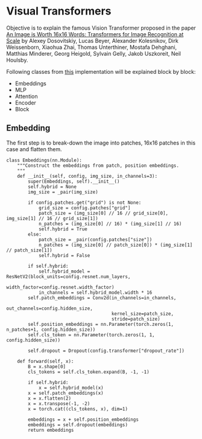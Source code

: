 # Visual Transformers

Objective is to explain the famous Vision Transformer proposed in the paper [An Image is Worth 16x16 Words: Transformers for Image Recognition at Scale](https://arxiv.org/abs/2010.11929) by Alexey Dosovitskiy, Lucas Beyer, Alexander Kolesnikov, Dirk Weissenborn, Xiaohua Zhai, Thomas Unterthiner, Mostafa Dehghani, Matthias Minderer, Georg Heigold, Sylvain Gelly, Jakob Uszkoreit, Neil Houlsby.

Following classes from [this](https://github.com/jeonsworld/ViT-pytorch/blob/main/models/modeling.py) implementation will be explained block by block:

- Embeddings
- MLP
- Attention
- Encoder
- Block

## Embedding

The first step is to break-down the image into patches, 16x16 patches in this case and flatten them.

    class Embeddings(nn.Module):
        """Construct the embeddings from patch, position embeddings.
        """
        def __init__(self, config, img_size, in_channels=3):
            super(Embeddings, self).__init__()
            self.hybrid = None
            img_size = _pair(img_size)

            if config.patches.get("grid") is not None:
                grid_size = config.patches["grid"]
                patch_size = (img_size[0] // 16 // grid_size[0], img_size[1] // 16 // grid_size[1])
                n_patches = (img_size[0] // 16) * (img_size[1] // 16)
                self.hybrid = True
            else:
                patch_size = _pair(config.patches["size"])
                n_patches = (img_size[0] // patch_size[0]) * (img_size[1] // patch_size[1])
                self.hybrid = False

            if self.hybrid:
                self.hybrid_model = ResNetV2(block_units=config.resnet.num_layers,
                                             width_factor=config.resnet.width_factor)
                in_channels = self.hybrid_model.width * 16
            self.patch_embeddings = Conv2d(in_channels=in_channels,
                                           out_channels=config.hidden_size,
                                           kernel_size=patch_size,
                                           stride=patch_size)
            self.position_embeddings = nn.Parameter(torch.zeros(1, n_patches+1, config.hidden_size))
            self.cls_token = nn.Parameter(torch.zeros(1, 1, config.hidden_size))

            self.dropout = Dropout(config.transformer["dropout_rate"])

        def forward(self, x):
            B = x.shape[0]
            cls_tokens = self.cls_token.expand(B, -1, -1)

            if self.hybrid:
                x = self.hybrid_model(x)
            x = self.patch_embeddings(x)
            x = x.flatten(2)
            x = x.transpose(-1, -2)
            x = torch.cat((cls_tokens, x), dim=1)

            embeddings = x + self.position_embeddings
            embeddings = self.dropout(embeddings)
            return embeddings
